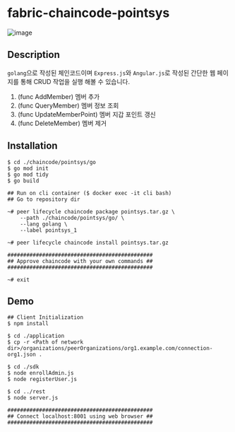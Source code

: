 # fabric-chaincode-pointsys

![image](https://user-images.githubusercontent.com/3241479/135601688-b313ce96-03c4-489a-99ea-c7e8b771e50d.png)

## Description
`golang`으로 작성된 체인코드이며 `Express.js`와 `Angular.js`로 작성된 
간단한 웹 페이지를 통해 CRUD 작업을 실행 해볼 수 있습니다.

1. (func AddMember)         멤버 추가
2. (func QueryMember)       멤버 정보 조회
3. (func UpdateMemberPoint) 멤버 지갑 포인트 갱신
5. (func DeleteMember)      멤버 제거


## Installation
```
$ cd ./chaincode/pointsys/go
$ go mod init
$ go mod tidy
$ go build

## Run on cli container ($ docker exec -it cli bash)
## Go to repository dir

~# peer lifecycle chaincode package pointsys.tar.gz \
    --path ./chaincode/pointsys/go/ \
    --lang golang \
    --label pointsys_1

~# peer lifecycle chaincode install pointsys.tar.gz

##############################################
## Approve chaincode with your own commands ##
##############################################

~# exit
```

## Demo
```
## Client Initialization
$ npm install

$ cd ./application
$ cp -r <Path of network dir>/organizations/peerOrganizations/org1.example.com/connection-org1.json .

$ cd ./sdk
$ node enrollAdmin.js
$ node registerUser.js

$ cd ../rest
$ node server.js

##############################################
## Connect localhost:8001 using web browser ##
##############################################
```
